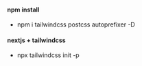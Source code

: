 #### npm install

- npm i tailwindcss postcss autoprefixer -D

#### nextjs + tailwindcss

- npx tailwindcss init -p
